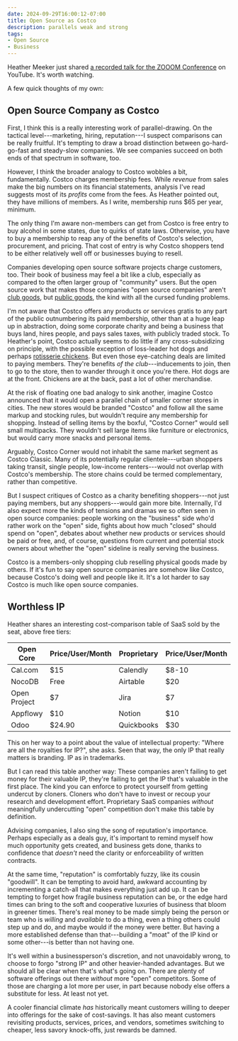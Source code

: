 ```yaml
---
date: 2024-09-29T16:00:12-07:00
title: Open Source as Costco
description: parallels weak and strong
tags:
- Open Source
- Business
---
```


Heather Meeker just shared [a recorded talk for the ZOOOM Conference](https://www.youtube.com/watch?v=Jt4bbwoaXK0) on YouTube.  It's worth watching.

A few quick thoughts of my own:

## Open Source Company as Costco

First, I think this is a really interesting work of parallel-drawing.  On the tactical level---marketing, hiring, reputation---I suspect comparisons can be really fruitful.  It's tempting to draw a broad distinction between go-hard-go-fast and steady-slow companies.  We see companies succeed on both ends of that spectrum in software, too.

However, I think the broader analogy to Costco wobbles a bit, fundamentally.  Costco charges membership fees.  While _revenue_ from sales make the big numbers on its financial statements, analysis I've read suggests most of its _profits_ come from the fees.  As Heather pointed out, they have millions of members.  As I write, membership runs $65 per year, minimum.

The only thing I'm aware non-members can get from Costco is free entry to buy alcohol in some states, due to quirks of state laws.  Otherwise, you have to buy a membership to reap any of the benefits of Costco's selection, procurement, and pricing.  That cost of entry is why Costco shoppers tend to be either relatively well off or businesses buying to resell.

Companies developing open source software projects charge customers, too.  Their book of business may feel a bit like a club, especially as compared to the often larger group of "community" users.  But the open source work that makes those companies "open source companies" aren't [club goods](https://en.wikipedia.org/wiki/Club_good), but [public goods](https://en.wikipedia.org/wiki/Public_good_(economics)), the kind with all the cursed funding problems.

I'm not aware that Costco offers any products or services gratis to any part of the public outnumbering its paid membership, other than at a huge leap up in abstraction, doing some corporate charity and being a business that buys land, hires people, and pays sales taxes, with publicly traded stock.  To Heather's point, Costco actually seems to do little if any cross-subsidizing on principle, with the possible exception of loss-leader hot dogs and perhaps [rotisserie chickens](https://www.eatthis.com/costco-rotisserie-chicken/).  But even those eye-catching deals are limited to paying members.  They're benefits _of the club_---inducements to join, then to go to the store, then to wander through it once you're there.  Hot dogs are at the front.  Chickens are at the back, past a lot of other merchandise.

At the risk of floating one bad analogy to sink another, imagine Costco announced that it would open a parallel chain of smaller corner stores in cities.  The new stores would be branded "Costco" and follow all the same markup and stocking rules, but wouldn't require any membership for shopping.  Instead of selling items by the boxful, "Costco Corner" would sell small multipacks.  They wouldn't sell large items like furniture or electronics, but would carry more snacks and personal items.

Arguably, Costco Corner would not inhabit the same market segment as Costco Classic.  Many of its potentially regular clientele---urban shoppers taking transit, single people, low-income renters---would not overlap with Costco's membership.  The store chains could be termed complementary, rather than competitive.

But I suspect critiques of Costco as a charity benefiting shoppers---not just paying members, but any shoppers---would gain more bite.  Internally, I'd also expect more the kinds of tensions and dramas we so often seen in open source companies: people working on the "business" side who'd rather work on the "open" side, fights about how much "closed" should spend on "open", debates about whether new products or services should be paid or free, and, of course, questions from current and potential stock owners about whether the "open" sideline is really serving the business.

Costco is a members-only shopping club reselling physical goods made by others.  If it's fun to say open source companies are somehow like Costco, because Costco's doing well and people like it.  It's a lot harder to say Costco is much like open source companies.

## Worthless IP

Heather shares an interesting cost-comparison table of SaaS sold by the seat, above free tiers:

| Open Core    | Price/User/Month | Proprietary | Price/User/Month |
|--------------|------------------|-------------|------------------|
| Cal.com      | $15              | Calendly    | $8-10            |
| NocoDB       | Free             | Airtable    | $20              |
| Open Project | $7               | Jira        | $7               |
| Appflowy     | $10              | Notion      | $10              |
| Odoo         | $24.90           | Quickbooks  | $30              |

This on her way to a point about the value of intellectual property: "Where are all the royalties for IP?", she asks.  Seen that way, the only IP that really matters is branding.  IP as in trademarks.

But I can read this table another way:  These companies aren't failing to get money for their valuable IP, they're failing to get the IP that's valuable in the first place. The kind you can enforce to protect yourself from getting undercut by cloners.  Cloners who don't have to invest or recoup your research and development effort.  Proprietary SaaS companies _without_ meaningfully undercutting "open" competition don't make this table by definition.

Advising companies, I also sing the song of reputation's importance.  Perhaps especially as a deals guy, it's important to remind myself how much opportunity gets created, and business gets done, thanks to confidence that _doesn't_ need the clarity or enforceability of written contracts.

At the same time, "reputation" is comfortably fuzzy, like its cousin "goodwill".  It can be tempting to avoid hard, awkward accounting by incrementing a catch-all that makes everything just add up.  It can be tempting to forget how fragile business reputation can be, or the edge hard times can bring to the soft and cooperative luxuries of business that bloom in greener times.  There's real money to be made simply being the person or team who is _willing_ and _available_ to do a thing, even a thing others could step up and do, and maybe would if the money were better.  But having a more established defense than that---building a "moat" of the IP kind or some other---is better than not having one.

It's well within a businessperson's discretion, and not unavoidably wrong, to choose to forgo "strong IP" and other heavier-handed advantages.  But we should all be clear when that's what's going on.  There are plenty of software offerings out there _without_ more "open" competitors.  Some of those are charging a lot more per user, in part because nobody else offers a substitute for less.  At least not yet.

A cooler financial climate _has_ historically meant customers willing to deeper into offerings for the sake of cost-savings.  It has also meant customers revisiting products, services, prices, and vendors, sometimes switching to cheaper, less savory knock-offs, just rewards be damned.
